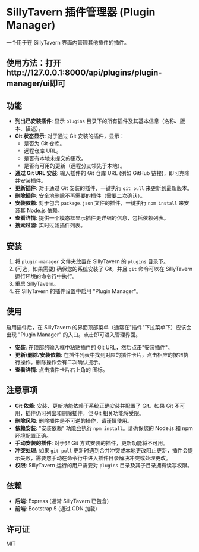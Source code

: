 # SillyTavern 插件管理器 (Plugin Manager)

一个用于在 SillyTavern 界面内管理其他插件的插件。
## 使用方法：打开http://127.0.0.1:8000/api/plugins/plugin-manager/ui即可

## 功能

*   **列出已安装插件**: 显示 `plugins` 目录下的所有插件及其基本信息（名称、版本、描述）。
*   **Git 状态显示**: 对于通过 Git 安装的插件，显示：
    *   是否为 Git 仓库。
    *   远程仓库 URL。
    *   是否有本地未提交的更改。
    *   是否有可用的更新（远程分支领先于本地）。
*   **通过 Git URL 安装**: 输入插件的 Git 仓库 URL (例如 GitHub 链接)，即可克隆并安装插件。
*   **更新插件**: 对于通过 Git 安装的插件，一键执行 `git pull` 来更新到最新版本。
*   **删除插件**: 安全地删除不再需要的插件（需要二次确认）。
*   **安装依赖**: 对于包含 `package.json` 文件的插件，一键执行 `npm install` 来安装其 Node.js 依赖。
*   **查看详情**: 提供一个模态框显示插件更详细的信息，包括依赖列表。
*   **搜索过滤**: 实时过滤插件列表。

## 安装

1.  将 `plugin-manager` 文件夹放置在 SillyTavern 的 `plugins` 目录下。
2.  (可选，如果需要) 确保您的系统安装了 Git，并且 `git` 命令可以在 SillyTavern 运行环境的命令行中执行。
3.  重启 SillyTavern。
4.  在 SillyTavern 的插件设置中启用 "Plugin Manager"。

## 使用

启用插件后，在 SillyTavern 的界面顶部菜单（通常在"插件"下拉菜单下）应该会出现 "Plugin Manager" 的入口。点击即可进入管理界面。

*   **安装**: 在顶部的输入框中粘贴插件的 Git URL，然后点击"安装插件"。
*   **更新/删除/安装依赖**: 在插件列表中找到对应的插件卡片，点击相应的按钮执行操作。删除操作会有二次确认提示。
*   **查看详情**: 点击插件卡片右上角的 <i class="bi bi-info-circle"></i> 图标。

## 注意事项

*   **Git 依赖**: 安装、更新功能依赖于系统正确安装并配置了 Git。如果 Git 不可用，插件仍可列出和删除插件，但 Git 相关功能将受限。
*   **删除风险**: 删除插件是不可逆的操作，请谨慎使用。
*   **依赖安装**: "安装依赖" 功能会执行 `npm install`。请确保您的 Node.js 和 npm 环境配置正确。
*   **手动安装的插件**: 对于非 Git 方式安装的插件，更新功能将不可用。
*   **冲突处理**: 如果 `git pull` 更新时遇到合并冲突或本地更改阻止更新，插件会提示失败，需要您手动在命令行中进入插件目录解决冲突或处理更改。
*   **权限**: SillyTavern 运行的用户需要对 `plugins` 目录及其子目录拥有读写权限。

## 依赖

*   **后端**: Express (通常 SillyTavern 已包含)
*   **前端**: Bootstrap 5 (通过 CDN 加载)

## 许可证

MIT
